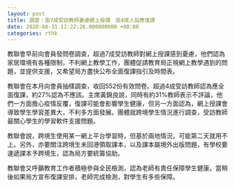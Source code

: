 ```yaml
---
layout: post
title: 調查：逾7成受訪教師憂慮網上授課　逾4成人指應復課
date: 2020-08-31 12:22:26.000000000 +08:00
categories: rthk
---
```


教聯會早前向會員發問卷調查，超過7成受訪教師對網上授課感到憂慮，他們認為家居環境有各種限制，不利網上教學工作，團體促請教育局正視網上教學遇到的問題，並提供支援，又希望局方盡快公布全面復課指引及時間表。

教聯會在本月向會員抽樣調查，收回552份有效問卷。超過4成受訪教師認為應全面復課，約27%認為不應該。主席黃錦良說，同時有約31%教師表示不評論，他們一方面擔心疫情反覆，復課可能會影響學生健康，但另一方面認為，網上授課會導致學生學習差異大，不利多方面發展。團體就跨境學生情況進行調查，受訪教師最關心學生的學習軟件支援問題。

教聯會說，跨境生使用某一網上平台學習時，但基於兩地情況，可能第二天就用不上。另外，亦要關注跨境生未回港領取課本，以及課本屬境外出版問題，有學校要速遞課本予跨境生，認為局方要統籌協助。

教聯會又呼籲教育工作者積極參與全民檢測，認為老師有責任保障學生健康。當稍後如果局方宣布復課安排，老師完成檢測，對學生有多些保障。
